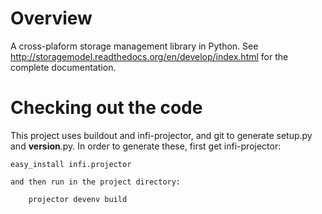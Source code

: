 Overview
========

A cross-plaform storage management library in Python.
See http://storagemodel.readthedocs.org/en/develop/index.html for the complete documentation.

Checking out the code
=====================

This project uses buildout and infi-projector, and git to generate setup.py and __version__.py.
In order to generate these, first get infi-projector:

    easy_install infi.projector

    and then run in the project directory:

        projector devenv build

